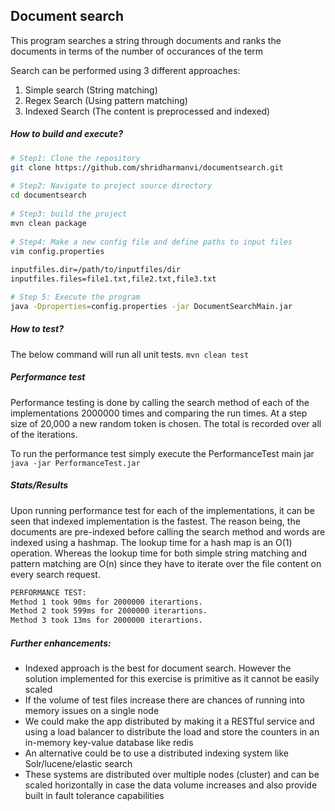 ## Document search 

This program searches a string through documents and ranks the documents in terms of the number of occurances of the term

Search can be performed using 3 different approaches:
1. Simple search (String matching)
2. Regex Search (Using pattern matching)
3. Indexed Search (The content is preprocessed and indexed)

##### How to build and execute?

```bash
# Step1: Clone the repository
git clone https://github.com/shridharmanvi/documentsearch.git
 
# Step2: Navigate to project source directory
cd documentsearch
 
# Step3: build the project
mvn clean package
 
# Step4: Make a new config file and define paths to input files
vim config.properties
 
inputfiles.dir=/path/to/inputfiles/dir
inputfiles.files=file1.txt,file2.txt,file3.txt

# Step 5: Execute the program
java -Dproperties=config.properties -jar DocumentSearchMain.jar

```


##### How to test?
The below command will run all unit tests. 
``
mvn clean test
``

##### Performance test

Performance testing is done by calling the search method of each of the implementations 2000000 times and comparing the 
run times. At a step size of 20,000 a new random token is chosen. The total is recorded over all of the iterations.

To run the performance test simply execute the PerformanceTest main jar
`java -jar PerformanceTest.jar`


##### Stats/Results

Upon running performance test for each of the implementations, it can be seen that indexed implementation is the fastest.
The reason being, the documents are pre-indexed before calling the search method and words are indexed using a hashmap. 
The lookup time for a hash map is an O(1) operation. Whereas the lookup time for both simple string matching and 
pattern matching are O(n) since they have to iterate over the file content on every search request.
 

```bash
PERFORMANCE TEST: 
Method 1 took 90ms for 2000000 iterartions.
Method 2 took 599ms for 2000000 iterartions.
Method 3 took 13ms for 2000000 iterartions.
```

##### Further enhancements:

* Indexed approach is the best for document search. However the solution implemented for this 
exercise is primitive as it cannot be easily scaled
* If the volume of test files increase there are chances of running into memory issues on a single node
* We could make the app distributed by making it a RESTful service and using a load balancer to distribute the 
load and store the counters in an in-memory key-value database like redis
* An alternative could be to use a distributed indexing system like Solr/lucene/elastic search
* These systems are distributed over multiple nodes (cluster) and can be scaled horizontally in case the data 
volume increases and also provide built in fault tolerance capabilities





